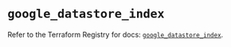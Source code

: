 # `google_datastore_index`

Refer to the Terraform Registry for docs: [`google_datastore_index`](https://registry.terraform.io/providers/hashicorp/google-beta/5.16.0/docs/resources/google_datastore_index).
